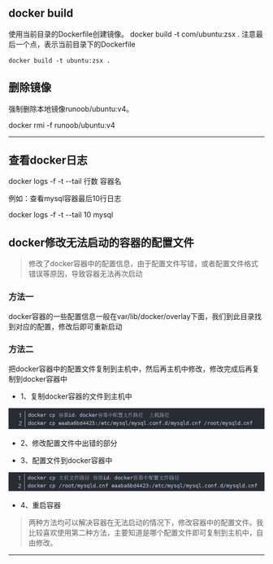 ## docker build

使用当前目录的Dockerfile创建镜像。
docker build -t com/ubuntu:zsx .
注意最后一个点，表示当前目录下的Dockerfile

	docker build -t ubuntu:zsx .

## 删除镜像

强制删除本地镜像runoob/ubuntu:v4。

docker rmi -f runoob/ubuntu:v4

---

## 查看docker日志


docker logs -f -t --tail 行数 容器名

例如：查看mysql容器最后10行日志

docker logs -f -t --tail 10 mysql


## docker修改无法启动的容器的配置文件

> 修改了docker容器中的配置信息，由于配置文件写错，或者配置文件格式错误等原因，导致容器无法再次启动

### 方法一
docker容器的一些配置信息一般在var/lib/docker/overlay下面，我们到此目录找到对应的配置，修改后即可重新启动


### 方法二
把docker容器中的配置文件复制到主机中，然后再主机中修改，修改完成后再复制到docker容器中

- 1、复制docker容器的文件到主机中

![](img/mk-2019-07-05-21-01-18.png)

- 2、修改配置文件中出错的部分

- 3、配置文件到docker容器中

![](img/mk-2019-07-05-21-01-34.png)

- 4、重启容器

> 两种方法均可以解决容器在无法启动的情况下，修改容器中的配置文件。我比较喜欢使用第二种方法，主要知道是哪个配置文件即可复制到主机中，自由修改。















---
